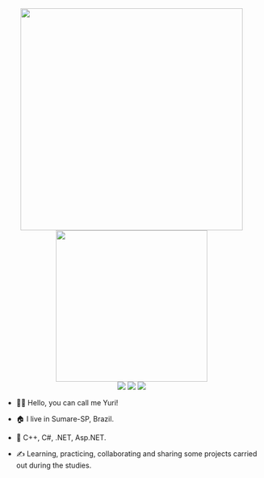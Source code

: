 
<div align="center">
    <img src="https://github-readme-stats.vercel.app/api?username=AudreySMY&show_icons=true&include_all_commits=true&line_height=20&hide_border=true&theme=tokyonight" width="440"/>
    <img src="https://github-readme-stats.vercel.app/api/top-langs/?username=AudreySMY&Compact&theme=tokyonight&hide_border=true" width="300" />
</div>
<div align="center"> 
  <a href="https://www.instagram.com/yuriielaudrey/" target="_blank"><img src="https://img.shields.io/badge/-Instagram-%23E4405F?style=for-the-badge&logo=instagram&logoColor=white" target="_blank"></a>
  <a href = "mailto:yurielaudreys@gmail.com"><img src="https://img.shields.io/badge/-Gmail-%23333?style=for-the-badge&logo=gmail&logoColor=white" target="_blank"></a>
  <a href="https://www.linkedin.com/in/yuriel-audrey/" target="_blank"><img src="https://img.shields.io/badge/-LinkedIn-%230077B5?style=for-the-badge&logo=linkedin&logoColor=white" target="_blank"></a> 
  
</div>

- 🙋‍♂️ Hello, you can call me Yuri!

- 🏠 I live in Sumare-SP, Brazil.

- 🎯 C++, C#, .NET, Asp.NET.

- ✍ Learning, practicing, collaborating and sharing some projects carried out during the studies.


